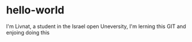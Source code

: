 # hello-world
I'm Livnat, a student in the Israel open Uneversity, I'm lerning this GIT and enjoing doing this 
